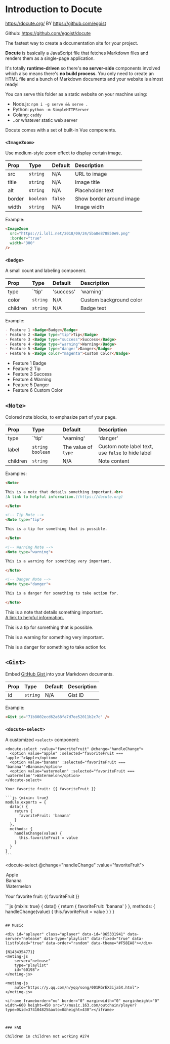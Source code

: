 # Introduction to Docute

https://docute.org/ BY https://github.com/egoist 

Github: https://github.com/egoist/docute

The fastest way to create a documentation site for your project.

**Docute** is basically a JavaScript file that fetches Markdown files and renders them as a single-page application.

It's totally **runtime-driven** so there's **no server-side** components involved which also means there's **no build process**. You only need to create an HTML file and a bunch of Markdown documents and your website is almost ready!

You can serve this folder as a static website on your machine using:

- Node.js: `npm i -g serve && serve .`
- Python: `python -m SimpleHTTPServer`
- Golang: `caddy`
- ..or whatever static web server

Docute comes with a set of built-in Vue components.

### `<ImageZoom>`

Use medium-style zoom effect to display certain image.

| Prop   | Type      | Default | Description              |
| :----- | :-------- | :------ | :----------------------- |
| src    | `string`  | N/A     | URL to image             |
| title  | `string`  | N/A     | Image title              |
| alt    | `string`  | N/A     | Placeholder text         |
| border | `boolean` | `false` | Show border around image |
| width  | `string`  | N/A     | Image width              |

Example:

```markdown
<ImageZoom 
  src="https://i.loli.net/2018/09/24/5ba8e878850e9.png" 
  :border="true" 
  width="300"
/>
```

<ImageZoom 
  src="https://i.loli.net/2018/09/24/5ba8e878850e9.png" 
  :border="true" 
  width="300"
/>

### `<Badge>`

A small count and labeling component.

| Prop     | Type                                       | Default | Description             |
| :------- | :----------------------------------------- | :------ | :---------------------- |
| type     | `'tip' | 'success' | 'warning' | 'danger'` | N/A     | Badge type              |
| color    | `string`                                   | N/A     | Custom background color |
| children | `string`                                   | N/A     | Badge text              |

Example:

```markdown
- Feature 1 <Badge>Badge</Badge>
- Feature 2 <Badge type="tip">Tip</Badge>
- Feature 3 <Badge type="success">Success</Badge>
- Feature 4 <Badge type="warning">Warning</Badge>
- Feature 5 <Badge type="danger">Danger</Badge>
- Feature 6 <Badge color="magenta">Custom Color</Badge>
```

- Feature 1 <Badge>Badge</Badge>
- Feature 2 <Badge type="tip">Tip</Badge>
- Feature 3 <Badge type="success">Success</Badge>
- Feature 4 <Badge type="warning">Warning</Badge>
- Feature 5 <Badge type="danger">Danger</Badge>
- Feature 6 <Badge color="magenta">Custom Color</Badge>

## `<Note>`

Colored note blocks, to emphasize part of your page.

| Prop     | Type                                       | Default             | Description                                       |
| :------- | :----------------------------------------- | :------------------ | :------------------------------------------------ |
| type     | `'tip' | 'warning' | 'danger' | 'success'` | N/A                 | Note type                                         |
| label    | `string` `boolean`                         | The value of `type` | Custom note label text, use `false` to hide label |
| children | `string`                                   | N/A                 | Note content                                      |

Examples:

```markdown
<Note>

This is a note that details something important.<br>
[A link to helpful information.](https://docute.org)

</Note>

<!-- Tip Note -->
<Note type="tip">

This is a tip for something that is possible.

</Note>

<!-- Warning Note -->
<Note type="warning">

This is a warning for something very important.

</Note>

<!-- Danger Note -->
<Note type="danger">

This is a danger for something to take action for.

</Note>
```

<Note>

This is a note that details something important.<br>
[A link to helpful information.](https://docute.org)

</Note>

<!-- Tip Note -->
<Note type="tip">

This is a tip for something that is possible.

</Note>

<!-- Warning Note -->
<Note type="warning">

This is a warning for something very important.

</Note>

<!-- Danger Note -->
<Note type="danger">

This is a danger for something to take action for.

</Note>

## `<Gist>`

Embed [GitHub Gist ](https://gist.github.com/) into your Markdown documents.

| Prop | Type     | Default | Description |
| :--- | :------- | :------ | :---------- |
| id   | `string` | N/A     | Gist ID     |

Example:

```markdown
<Gist id="71b8002ecd62a68fa7d7ee52011b2c7c" />
```

<Gist id="71b8002ecd62a68fa7d7ee52011b2c7c" />

### `<docute-select>`

A customized `<select>` component:

<!-- prettier-ignore -->
````vue
<docute-select :value="favoriteFruit" @change="handleChange">
  <option value="apple" :selected="favoriteFruit === 'apple'">Apple</option>
  <option value="banana" :selected="favoriteFruit === 'banana'">Banana</option>
  <option value="watermelon" :selected="favoriteFruit === 'watermelon'">Watermelon</option>
</docute-select>

Your favorite fruit: {{ favoriteFruit }}

​```js {mixin: true}
module.exports = { 
  data() { 
    return { 
      favoriteFruit: 'banana' 
    }
  }, 
  methods: {
    handleChange(value) { 
      this.favoriteFruit = value
    } 
  }
}
```
````

<docute-select @change="handleChange" :value="favoriteFruit">
  <option value="apple" :selected="favoriteFruit === 'apple'">Apple</option>
  <option value="banana" :selected="favoriteFruit === 'banana'">Banana</option>
  <option value="watermelon" :selected="favoriteFruit === 'watermelon'">Watermelon</option>
</docute-select>

Your favorite fruit: {{ favoriteFruit }}

​```js {mixin: true}
{
  data() {
    return {
      favoriteFruit: 'banana'
    }
  },
  methods: {
    handleChange(value) {
      this.favoriteFruit = value
    }
  }
}
```

## Music

<div id="aplayer" class="aplayer" data-id="865331941" data-server="netease" data-type="playlist" data-fixed="true" data-listfolded="true" data-order="random" data-theme="#F58EA8"></div>

{N1434354771}
<meting-js
	server="netease"
	type="playlist"
	id="60198">
</meting-js>

<meting-js
	auto="https://y.qq.com/n/yqq/song/001RGrEX3ija5X.html">
</meting-js>

<iframe frameborder="no" border="0" marginwidth="0" marginheight="0" width=660 height=450 src="//music.163.com/outchain/player?type=0&id=374104825&auto=0&height=430"></iframe>



### FAQ

Children in children not working #274